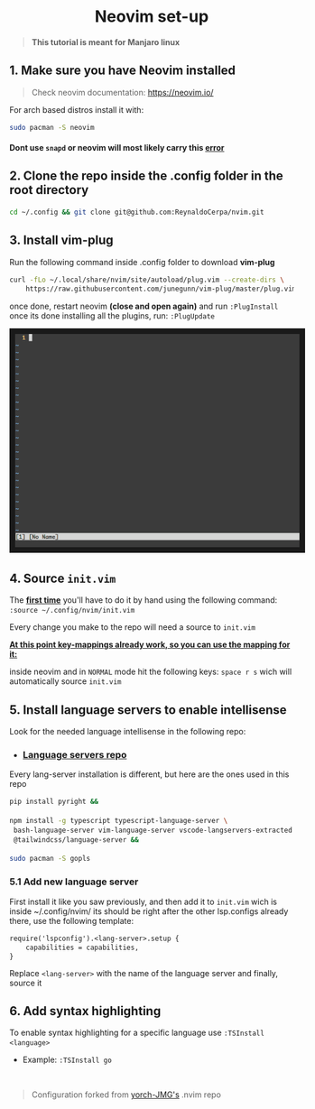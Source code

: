 <div align="center">
	<h1>Neovim set-up</h1>
</div>

> #### __This tutorial is meant for Manjaro linux__

## 1. Make sure you have Neovim installed

> Check neovim documentation: https://neovim.io/

For arch based distros install it with:
```bash
sudo pacman -S neovim
```
#### Dont use `snapd` or neovim will most likely carry this [error](https://githubhot.com/repo/neovim/neovim/issues/17100)

## 2. Clone the repo inside the .config folder in the root directory

```bash
cd ~/.config && git clone git@github.com:ReynaldoCerpa/nvim.git
```


## 3. Install vim-plug

Run the following command inside .config folder to download **vim-plug**
```bash 
curl -fLo ~/.local/share/nvim/site/autoload/plug.vim --create-dirs \
    https://raw.githubusercontent.com/junegunn/vim-plug/master/plug.vim
```

once done, restart neovim **(close and open again)** and run `:PlugInstall` 
once its done installing all the plugins, run: `:PlugUpdate`
<p align="center">  
<img src="https://raw.githubusercontent.com/junegunn/i/master/vim-plug/installer.gif" width="600" border="10"/>  
</p>

## 4. Source `init.vim`

The <ins>**first time**</ins> you'll have to do it by hand using the following command:
`:source ~/.config/nvim/init.vim`

Every change you make to the repo will need a source to `init.vim`

<ins>**At this point key-mappings already work, so you can use the mapping for it:**</ins>

inside neovim and in `NORMAL` mode hit the following keys:
`space r s`
wich will automatically source `init.vim`


## 5. Install language servers to enable intellisense

Look for the needed language intellisense in the following repo: 
- ### [Language servers repo](https://github.com/neovim/nvim-lspconfig/blob/master/doc/server_configurations.md?fbclid=IwAR3u1xDM8Gf_cTm6aaj1UqBOVgurla85xIMeilhqi_DnTnpgvFaelkyClxU)

Every lang-server installation is different, but here are the ones used in this repo
```bash
pip install pyright &&

npm install -g typescript typescript-language-server \
 bash-language-server vim-language-server vscode-langservers-extracted \ 
 @tailwindcss/language-server &&
  
sudo pacman -S gopls
```

### 5.1 Add new language server
First install it like you saw previously, and then add it to `init.vim` wich is inside ~/.config/nvim/
its should be right after the other lsp.configs already there, use the following template:
```vim
require('lspconfig').<lang-server>.setup {
	capabilities = capabilities,
}
```
Replace `<lang-server>` with the name of the language server and finally, source it

## 6.  Add syntax highlighting

To enable syntax highlighting for a specific language use `:TSInstall <language>`

- Example: `:TSInstall go`

<br />

> Configuration forked from [yorch-JMG's](https://github.com/yorch-JMG/.nvim) .nvim repo

